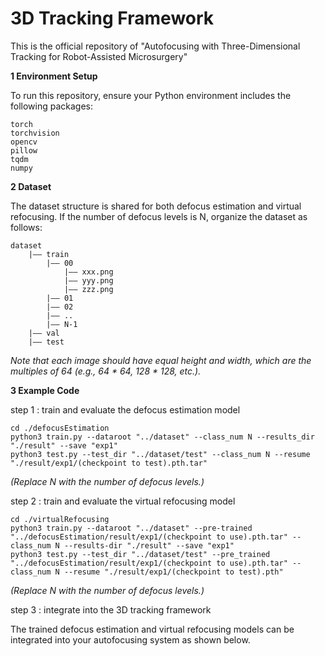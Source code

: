 # 3D Tracking Framework
This is the official repository of "Autofocusing with Three-Dimensional Tracking for Robot-Assisted Microsurgery"

**1 Environment Setup**

To run this repository, ensure your Python environment includes the following packages:
    
    torch 
    torchvision
    opencv
    pillow
    tqdm
    numpy

**2 Dataset**

The dataset structure is shared for both defocus estimation and virtual refocusing. If the number of defocus levels is N, organize the dataset as follows:

    dataset
        |—— train
            |—— 00
                |—— xxx.png
                |—— yyy.png
                |—— zzz.png
            |—— 01
            |—— 02
            |—— ..
            |—— N-1
        |—— val
        |—— test

*Note that each image should have equal height and width, which are the multiples of 64 (e.g., 64 * 64, 128 * 128, etc.).*

**3 Example Code**

step 1 : train and evaluate the defocus estimation model
        
    cd ./defocusEstimation
    python3 train.py --dataroot "../dataset" --class_num N --results_dir "./result" --save "exp1"
    python3 test.py --test_dir "../dataset/test" --class_num N --resume "./result/exp1/(checkpoint to test).pth.tar"
*(Replace N with the number of defocus levels.)*

step 2 : train and evaluate the virtual refocusing model
    
    cd ./virtualRefocusing
    python3 train.py --dataroot "../dataset" --pre-trained "../defocusEstimation/result/exp1/(checkpoint to use).pth.tar" --class_num N --results-dir "./result" --save "exp1"
    python3 test.py --test_dir "../dataset/test" --pre_trained "../defocusEstimation/result/exp1/(checkpoint to use).pth.tar" --class_num N --resume "./result/exp1/(checkpoint to test).pth"
*(Replace N with the number of defocus levels.)*

step 3 : integrate into the 3D tracking framework

The trained defocus estimation and virtual refocusing models can be integrated into your autofocusing system as shown below.


